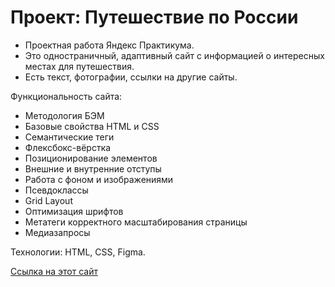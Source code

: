 # Проект: Путешествие по России

- Проектная работа Яндекс Практикума.
- Это одностраничный, адаптивный сайт с информацией о интересных местах для путешествия. 
- Есть текст, фотографии, ссылки на другие сайты.

Функциональность сайта:
- Методология БЭМ
- Базовые свойства HTML и CSS
- Семантические теги
- Флексбокс-вёрстка  
- Позиционирование элементов
- Внешние и внутренние отступы
- Работа с фоном и изображениями
- Псевдоклассы
- Grid Layout
- Оптимизация шрифтов 
- Метатеги корректного масштабирования страницы
- Медиазапросы

Технологии: HTML, CSS, Figma.

[Ссылка на этот сайт](https://alebedev85.github.io/russian-travel/)
